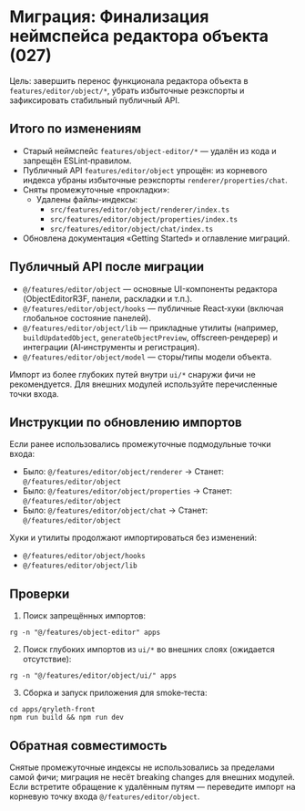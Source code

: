# Миграция: Финализация неймспейса редактора объекта (027)

Цель: завершить перенос функционала редактора объекта в `features/editor/object/*`, убрать избыточные реэкспорты и зафиксировать стабильный публичный API.

## Итого по изменениям

- Старый неймспейс `features/object-editor/*` — удалён из кода и запрещён ESLint‑правилом.
- Публичный API `features/editor/object` упрощён: из корневого индекса убраны избыточные реэкспорты `renderer/properties/chat`.
- Сняты промежуточные «прокладки»:
  - Удалены файлы-индексы:
    - `src/features/editor/object/renderer/index.ts`
    - `src/features/editor/object/properties/index.ts`
    - `src/features/editor/object/chat/index.ts`
- Обновлена документация «Getting Started» и оглавление миграций.

## Публичный API после миграции

- `@/features/editor/object` — основные UI-компоненты редактора (ObjectEditorR3F, панели, раскладки и т.п.).
- `@/features/editor/object/hooks` — публичные React‑хуки (включая глобальное состояние панелей).
- `@/features/editor/object/lib` — прикладные утилиты (например, `buildUpdatedObject`, `generateObjectPreview`, offscreen‑рендерер) и интеграции (AI‑инструменты и регистрация).
- `@/features/editor/object/model` — сторы/типы модели объекта.

Импорт из более глубоких путей внутри `ui/*` снаружи фичи не рекомендуется. Для внешних модулей используйте перечисленные точки входа.

## Инструкции по обновлению импортов

Если ранее использовались промежуточные подмодульные точки входа:

- Было: `@/features/editor/object/renderer` → Станет: `@/features/editor/object`
- Было: `@/features/editor/object/properties` → Станет: `@/features/editor/object`
- Было: `@/features/editor/object/chat` → Станет: `@/features/editor/object`

Хуки и утилиты продолжают импортироваться без изменений:

- `@/features/editor/object/hooks`
- `@/features/editor/object/lib`

## Проверки

1) Поиск запрещённых импортов:

```
rg -n "@/features/object-editor" apps
```

2) Поиск глубоких импортов из `ui/*` во внешних слоях (ожидается отсутствие):

```
rg -n "@/features/editor/object/ui/" apps
```

3) Сборка и запуск приложения для smoke‑теста:

```
cd apps/qryleth-front
npm run build && npm run dev
```

## Обратная совместимость

Снятые промежуточные индексы не использовались за пределами самой фичи; миграция не несёт breaking changes для внешних модулей. Если встретите обращение к удалённым путям — переведите импорт на корневую точку входа `@/features/editor/object`.

